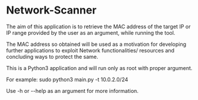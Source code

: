 # Network-Scanner
The aim of this application is to retrieve the MAC address of the target IP or IP range provided by the user as an argument, while running the tool. 

The MAC address so obtained will be used as a motivation for developing further applications to exploit Network functionalities/ resources and concluding ways to protect the same.

This is a Python3 application and will run only as root with proper argument.

For example: sudo python3 main.py -t 10.0.2.0/24

Use -h or --help as an argument for more information.
